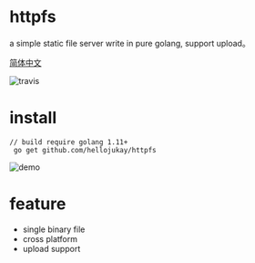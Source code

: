 # httpfs
a simple static file server write in pure golang, support upload。

[简体中文](README_zh.md)

![travis](https://travis-ci.com/hellojukay/httpfs.svg?branch=master)
# install
```shell
// build require golang 1.11+
 go get github.com/hellojukay/httpfs
 ```
![demo](demo.gif)
# feature
* single binary file
* cross platform
* upload support
